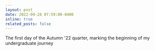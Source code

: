 ```yaml
---
layout: post
date: 2022-09-28 07:59:00-0400
inline: true
related_posts: false
---
```


The first day of the Autumn '22 quarter, marking the beginning of my undergraduate journey